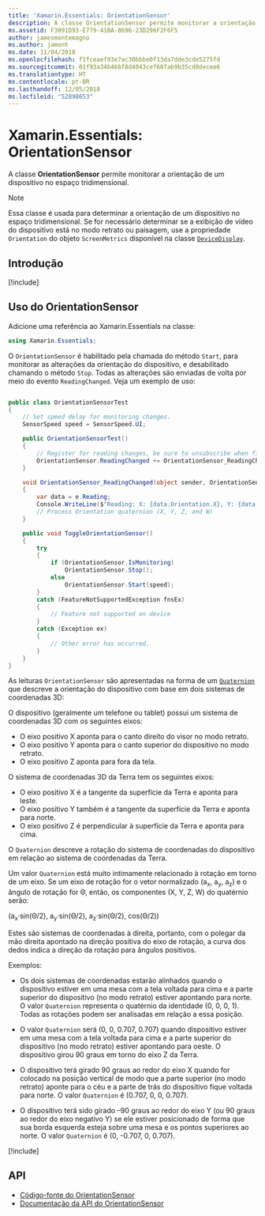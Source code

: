 ```yaml
---
title: 'Xamarin.Essentials: OrientationSensor'
description: A classe OrientationSensor permite monitorar a orientação de um dispositivo no espaço tridimensional.
ms.assetid: F3091D93-E779-41BA-8696-23D296F2F6F5
author: jamesmontemagno
ms.author: jamont
ms.date: 11/04/2018
ms.openlocfilehash: f1fceaef93e7ac30bbbe0f13da7dde3cde5275fd
ms.sourcegitcommit: 01f93a34b466f8d4043cef68fab9b35cd8decee6
ms.translationtype: HT
ms.contentlocale: pt-BR
ms.lasthandoff: 12/05/2018
ms.locfileid: "52898653"
---
```

# <a name="xamarinessentials-orientationsensor"></a>Xamarin.Essentials: OrientationSensor

A classe **OrientationSensor** permite monitorar a orientação de um dispositivo no espaço tridimensional.

> [!NOTE]
> Essa classe é usada para determinar a orientação de um dispositivo no espaço tridimensional. Se for necessário determinar se a exibição de vídeo do dispositivo está no modo retrato ou paisagem, use a propriedade `Orientation` do objeto `ScreenMetrics` disponível na classe [`DeviceDisplay`](device-display.md).

## <a name="get-started"></a>Introdução

[!include[](~/essentials/includes/get-started.md)]

## <a name="using-orientationsensor"></a>Uso do OrientationSensor

Adicione uma referência ao Xamarin.Essentials na classe:

```csharp
using Xamarin.Essentials;
```

O `OrientationSensor` é habilitado pela chamada do método `Start`, para monitorar as alterações da orientação do dispositivo, e desabilitado chamando o método `Stop`. Todas as alterações são enviadas de volta por meio do evento `ReadingChanged`. Veja um exemplo de uso:

```csharp

public class OrientationSensorTest
{
    // Set speed delay for monitoring changes.
    SensorSpeed speed = SensorSpeed.UI;

    public OrientationSensorTest()
    {
        // Register for reading changes, be sure to unsubscribe when finished
        OrientationSensor.ReadingChanged += OrientationSensor_ReadingChanged;
    }

    void OrientationSensor_ReadingChanged(object sender, OrientationSensorChangedEventArgs e)
    {
        var data = e.Reading;
        Console.WriteLine($"Reading: X: {data.Orientation.X}, Y: {data.Orientation.Y}, Z: {data.Orientation.Z}, W: {data.Orientation.W}");
        // Process Orientation quaternion (X, Y, Z, and W)
    }

    public void ToggleOrientationSensor()
    {
        try
        {
            if (OrientationSensor.IsMonitoring)
                OrientationSensor.Stop();
            else
                OrientationSensor.Start(speed);
        }
        catch (FeatureNotSupportedException fnsEx)
        {
            // Feature not supported on device
        }
        catch (Exception ex)
        {
            // Other error has occurred.
        }
    }
}
```

As leituras `OrientationSensor` são apresentadas na forma de um [`Quaternion`](xref:System.Numerics.Quaternion) que descreve a orientação do dispositivo com base em dois sistemas de coordenadas 3D:

O dispositivo (geralmente um telefone ou tablet) possui um sistema de coordenadas 3D com os seguintes eixos:

- O eixo positivo X aponta para o canto direito do visor no modo retrato.
- O eixo positivo Y aponta para o canto superior do dispositivo no modo retrato.
- O eixo positivo Z aponta para fora da tela.

O sistema de coordenadas 3D da Terra tem os seguintes eixos:

- O eixo positivo X é a tangente da superfície da Terra e aponta para leste.
- O eixo positivo Y também é a tangente da superfície da Terra e aponta para norte.
- O eixo positivo Z é perpendicular à superfície da Terra e aponta para cima.

O `Quaternion` descreve a rotação do sistema de coordenadas do dispositivo em relação ao sistema de coordenadas da Terra.

Um valor `Quaternion` está muito intimamente relacionado à rotação em torno de um eixo. Se um eixo de rotação for o vetor normalizado (a<sub>x</sub>, a<sub>y</sub>, a<sub>z</sub>) e o ângulo de rotação for Θ, então, os componentes (X, Y, Z, W) do quatérnio serão:

(a<sub>x</sub>·sin(Θ/2), a<sub>y</sub>·sin(Θ/2), a<sub>z</sub>·sin(Θ/2), cos(Θ/2))

Estes são sistemas de coordenadas à direita, portanto, com o polegar da mão direita apontado na direção positiva do eixo de rotação, a curva dos dedos indica a direção da rotação para ângulos positivos.

Exemplos:

* Os dois sistemas de coordenadas estarão alinhados quando o dispositivo estiver em uma mesa com a tela voltada para cima e a parte superior do dispositivo (no modo retrato) estiver apontando para norte. O valor `Quaternion` representa o quatérnio da identidade (0, 0, 0, 1). Todas as rotações podem ser analisadas em relação a essa posição.

* O valor `Quaternion` será (0, 0, 0.707, 0.707) quando dispositivo estiver em uma mesa com a tela voltada para cima e a parte superior do dispositivo (no modo retrato) estiver apontando para oeste. O dispositivo girou 90 graus em torno do eixo Z da Terra.

* O dispositivo terá girado 90 graus ao redor do eixo X quando for colocado na posição vertical de modo que a parte superior (no modo retrato) aponte para o céu e a parte de trás do dispositivo fique voltada para norte. O valor `Quaternion` é (0.707, 0, 0, 0.707).

* O dispositivo terá sido girado &ndash;90 graus ao redor do eixo Y (ou 90 graus ao redor do eixo negativo Y) se ele estiver posicionado de forma que sua borda esquerda esteja sobre uma mesa e os pontos superiores ao norte. O valor `Quaternion` é (0, -0.707, 0, 0.707).

[!include[](~/essentials/includes/sensor-speed.md)]

## <a name="api"></a>API

- [Código-fonte do OrientationSensor](https://github.com/xamarin/Essentials/tree/master/Xamarin.Essentials/OrientationSensor)
- [Documentação da API do OrientationSensor](xref:Xamarin.Essentials.OrientationSensor)
